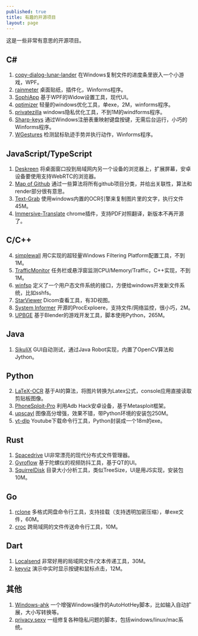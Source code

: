 ```yaml
---
published: true
title: 有趣的开源项目
layout: page
---
```


这是一些非常有意思的开源项目。

## C#
1. [copy-dialog-lunar-lander](https://github.com/Sanakan8472/copy-dialog-lunar-lander) 在Windows复制文件的进度条里嵌入一个小游戏，WPF。
2. [rainmeter](https://github.com/rainmeter/rainmeter) 桌面贴纸，插件化，Winforms程序。
1. [SophiApp](https://github.com/Sophia-Community/SophiApp) 基于WPF的Widow设置工具，现代UI。
2. [optimizer](https://github.com/hellzerg/optimizer) 轻量的windows优化工具，单exe，2M，winforms程序。
3. [privatezilla](https://github.com/builtbybel/privatezilla) windows隐私优化工具，不到1M的windforms程序。
4. [Sharp-keys](https://github.com/randyrants/sharpkeys) 通过Windows注册表重映射键盘按键，无需后台运行，小巧的Winforms程序。
2. [WGestures](https://github.com/yingDev/WGestures) 检测鼠标轨迹手势并执行动作，Winforms程序。
   
## JavaScript/TypeScript
1. [Deskreen](https://github.com/pavlobu/deskreen) 将桌面窗口投到局域网内另一个设备的浏览器上，扩展屏幕，安卓设备要使用支持WebRTC的浏览器。
1. [Map of Github](https://github.com/anvaka/map-of-github) 通过一些算法将所有github项目分类，并给出关联性，算法和render部分很有意思。
3. [Text-Grab](https://github.com/TheJoeFin/Text-Grab) 使用windows内置的OCR引擎来复制图片里的文字，执行文件45M。
4. [Immersive-Translate](https://github.com/immersive-translate/old-immersive-translate) chrome插件，支持PDF对照翻译，新版本不再开源了。

## C/C++
4. [simplewall](https://github.com/henrypp/simplewall) 用C实现的超轻量Windows Filtering Platform配置工具，不到1M。
5. [TrafficMonitor](https://github.com/zhongyang219/TrafficMonitor) 任务栏或悬浮窗监测CPU/Memory/Traffic，C++实现，不到1M。
6. [winfsp](https://github.com/winfsp/winfsp) 定义了一个用户态文件系统的接口，方便给windows开发新文件系统，比如sshfs。
7. [StarViewer](https://github.com/starviewer-medical/starviewer) Dicom查看工具，有3D视图。
8. [System Informer](https://github.com/winsiderss/systeminformer) 开源的ProcExploere，支持文件/网络监控，很小巧，2M。
9. [UPBGE](https://github.com/UPBGE/upbge) 基于Blender的游戏开发工具，脚本使用Python，265M。

## Java
1. [SikuliX](https://github.com/RaiMan/SikuliX1/) GUI自动测试，通过Java Robot实现，内置了OpenCV算法和Jython。
   
## Python
2. [LaTeX-OCR](https://github.com/lukas-blecher/LaTeX-OCR) 基于AI的算法，将图片转换为Latex公式，console应用直接读取剪贴板图像。
3. [PhoneSploit-Pro](https://github.com/AzeemIdrisi/PhoneSploit-Pro) 利用Adb Hack安卓设备，基于Metasploit框架。
4. [upscayl](https://github.com/upscayl/upscayl) 图像高分增强，效果不错，带Python环境的安装包250M。
5. [yt-dlp](https://github.com/yt-dlp/yt-dlp) Youtube下载命令行工具，Python封装成一个18m的exe。

## Rust
1. [Spacedrive](https://github.com/spacedriveapp/spacedrive) UI非常漂亮的现代分布式文件管理器。
2. [Gyroflow](https://github.com/gyroflow) 基于陀螺仪的视频防抖工具，基于QT的UI。
3. [SquirrelDisk](https://github.com/adileo/squirreldisk) 目录大小分析工具，类似TreeSize，UI是用JS实现，安装包10M。

## Go
1. [rclone](https://github.com/rclone/rclone) 多格式网盘命令行工具，支持挂载（支持透明加密压缩），单exe文件，60M。
2. [croc](https://github.com/schollz/croc) 跨局域网的文件传送命令行工具，10M。

## Dart
1. [Localsend](https://github.com/localsend/localsend) 非常好用的局域网文件/文本传递工具，30M。
1. [keyviz](https://github.com/mulaRahul/keyviz) 演示中实时显示按键和鼠标点击，12M。

## 其他
1. [Windows-ahk](https://github.com/arlbibek/windows-ahk) 一个增强Windows操作的AutoHotHey脚本，比如输入自动扩展，大小写转换等。
1. [privacy.sexy](https://github.com/undergroundwires/privacy.sexy) 一组修复各种隐私问题的脚本，包括windows/linux/mac系统。

